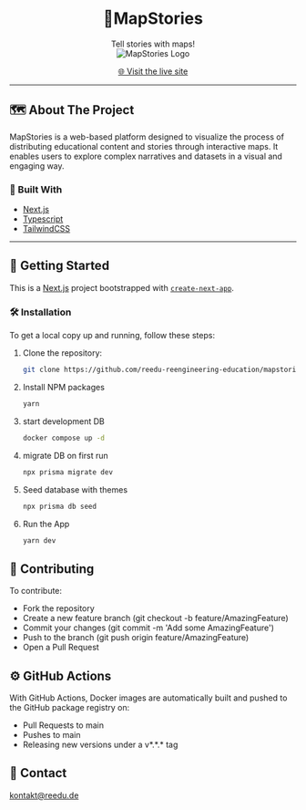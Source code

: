 <div align="center">
  <h1 align="center">📍MapStories</h1>

  <p align="center">
     Tell stories with maps! <br>
     <img src="assets/logos/logo_text_claim.png" alt="MapStories Logo"/>
  </p>
  
  <p align="center">
    <a href="https://www.mapstories.de">🌐 Visit the live site</a>
  </p>
</div>

---

## 🗺️ About The Project

MapStories is a web-based platform designed to visualize the process of distributing educational content and stories through interactive maps. It enables users to explore complex narratives and datasets in a visual and engaging way.

### 🔧 Built With

- [Next.js](https://nextjs.org/)
- [Typescript](https://www.typescriptlang.org/)
- [TailwindCSS](https://tailwindcss.com/)

---

## 🚀 Getting Started

This is a [Next.js](https://nextjs.org/) project bootstrapped with [`create-next-app`](https://github.com/vercel/next.js/tree/canary/packages/create-next-app).

### 🛠️ Installation

To get a local copy up and running, follow these steps:

1. Clone the repository:
   ```sh
   git clone https://github.com/reedu-reengineering-education/mapstories-2.0.git
   ```
2. Install NPM packages
   ```sh
   yarn
   ```
3. start development DB
   ```sh
   docker compose up -d
   ```
4. migrate DB on first run
   ```sh
   npx prisma migrate dev
   ```
5. Seed database with themes
   ```sh
   npx prisma db seed
   ```
6. Run the App
   ```sh
   yarn dev
   ```

## 🤝 Contributing

To contribute:

- Fork the repository
- Create a new feature branch (git checkout -b feature/AmazingFeature)
- Commit your changes (git commit -m 'Add some AmazingFeature')
- Push to the branch (git push origin feature/AmazingFeature)
- Open a Pull Request

## ⚙️ GitHub Actions

With GitHub Actions, Docker images are automatically built and pushed to the GitHub package registry on:

- Pull Requests to main
- Pushes to main
- Releasing new versions under a v*.*.\* tag

## 📧 Contact

kontakt@reedu.de
